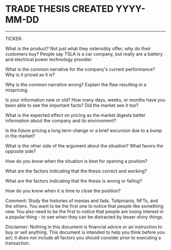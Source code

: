 # TRADE THESIS CREATED YYYY-MM-DD

---------------------------------

TICKER:

What is the product?  Not just what they ostensibly offer; why do their
customers buy?  People say TSLA is a car company, but really are a battery and
electrical power technology provider.



What is the common narrative for the company's current performance?  Why is it
priced as it is?



Why is the common narrative wrong?  Explain the flaw resulting in a mispricing.



Is your information new or old?  How many days, weeks, or months have you been
able to see the important facts? Did the market see it too?



What is the expected effect on pricing as the market digests better information
about the company and its environment?



Is the future pricing a long term change or a brief excursion due to a bump
in the market?



What is the other side of the argument about the situation?  What favors the
opposite side?



How do you know when the situation is best for opening a position?



What are the factors indicating that the thesis correct and working?



What are the factors indicating that the thesis is wrong or failing?



How do you know when it is time to close the position?



Comment: Study the histories of manias and fads.  Tulipmania, NFTs, and the
others.  You want to be the first one to notice that people like something new.
You also need to be the first to notice that people are losing interest in a
popular thing - to see when they can be distracted by lesser shiny things.

Disclaimer: Nothing in this document is financial advice or an instruction to
buy or sell anything.  This document is intended to help you think before you
act; it does not include all factors you should consider prior to executing a
transaction.
